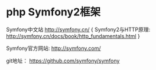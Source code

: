 php Symfony2框架
=======

Symfony中文站
http://symfony.cn/
{
	Symfony2与HTTP原理:
	http://symfony.cn/docs/book/http_fundamentals.html
}

Symfony官方网站:
http://symfony.com/

git地址：
https://github.com/symfony/symfony
